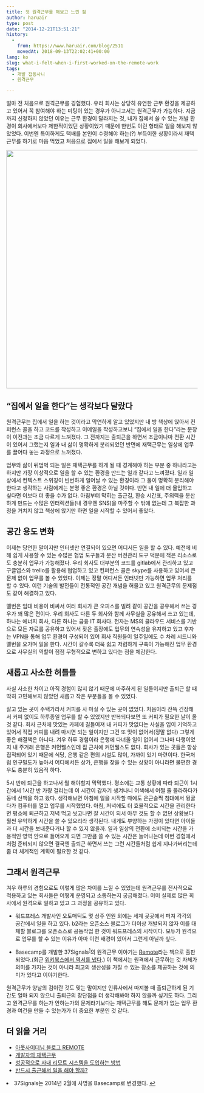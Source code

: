 ```yaml
---
title: 첫 원격근무를 해보고 느낀 점
author: haruair
type: post
date: "2014-12-21T13:51:21"
history:
  - 
    from: https://www.haruair.com/blog/2511
    movedAt: 2018-09-13T22:02:41+00:00
lang: ko
slug: what-i-felt-when-i-first-worked-on-the-remote-work
tags:
  - 개발 잡동사니
  - 원격근무

---
```

얼마 전 처음으로 원격근무를 경험했다. 우리 회사는 상당히 유연한 근무 환경을 제공하고 있어서 꼭 참여해야 하는 미팅이 있는 경우가 아니고서는 원격근무가 가능하다. 지금까지 신청하지 않았던 이유는 근무 환경이 달라지는 것, 내가 집에서 쓸 수 있는 개발 환경이 회사에서보다 제한적이었던 상황이었기 때문에 한번도 이런 형태로 일을 해보지 않았었다. 이번엔 특이하게도 택배를 본인이 수령해야 하는(?) 부득이한 상황이라서 재택근무를 하기로 마음 먹었고 처음으로 집에서 일을 해보게 되었다.

<img src="https://pbs.twimg.com/media/B1yYYJvIUAEh_aj.jpg?resize=570%2C627&#038;ssl=1" width="570" height="627" class="aligncenter" data-recalc-dims="1" />

## &#8220;집에서 일을 한다&#8221;는 생각보다 달랐다

원격근무는 집에서 일을 하는 것이라고 막연하게 알고 있었지만 내 방 책상에 앉아서 컨퍼런스 콜을 하고 코드를 작성하고 이메일을 작성하고보니 &#8220;집에서 일을 한다&#8221;라는 문장이 이전과는 조금 다르게 느껴졌다. 그 전까지는 출퇴근을 하면서 조금이나마 전환 시간이 있어서 그랬는지 일과 내 삶이 명확하게 분리되었던 반면에 재택근무는 일상에 업무를 끌어다 놓는 과정으로 느껴졌다.

업무와 삶이 뒤범벅 되는 일은 재택근무를 하게 될 때 경계해야 하는 부분 중 하나라고는 하지만 가장 이상적으로 일을 할 수 있는 환경을 만드는 일과 같다고 느껴졌다. 일과 일상에서 컨텍스트 스위칭이 빈번하게 일어날 수 있는 환경이라 그 둘이 명확히 분리해야 한다고 생각하는 사람에게는 분명 좋은 환경은 아닐 것이다. 반면 내 일에 더 몰입하고 싶다면 이보다 더 좋을 수가 없다. 아침부터 막히는 출근길, 환승 시간표, 주의력을 분산하게 만드는 수많은 인터렉션들(내 경우엔 SNS)을 마주할 수 밖에 없는데 그 복잡한 과정을 거치지 않고 책상에 앉기만 하면 일을 시작할 수 있어서 좋았다.

## 공간 용도 변화

이제는 당연한 말이지만 인터넷만 연결되어 있으면 어디서든 일을 할 수 있다. 예전에 비해 쉽게 사용할 수 있는 수많은 협업 도구들과 분산 버전관리 도구 덕분에 적은 리소스로도 충분히 업무가 가능해졌다. 우리 회사도 대부분의 코드를 gitlab에서 관리하고 있고 구글앱스와 trello를 활용해 협업하고 있고 컨퍼런스 콜은 skype를 사용하고 있어서 큰 문제 없이 업무를 볼 수 있었다. 이제는 정말 어디서든 인터넷만 가능하면 업무 처리를 할 수 있다. 이런 기술의 발전들이 전통적인 공간 개념을 허물고 있고 원격근무의 문제점도 같이 해결하고 있다.

멜번은 임대 비용이 비싸서 여러 회사가 큰 오피스를 빌려 같이 공간을 공유해서 쓰는 경우가 꽤 많은 편이다. 우리 회사도 다른 두 회사와 함께 사무실을 공유해서 쓰고 있는데, 하나는 에너지 회사, 다른 하나는 금융 IT 회사다. 전자는 MS의 클라우드 서비스를 기반으로 모든 자료를 공유하고 있어서 잦은 출장에도 업무의 연속성을 유지하고 있고 후자는 VPN을 통해 업무 환경이 구성되어 있어 회사 직원들이 일주일에도 수 차례 시드니와 멜번을 오가며 일을 한다. 시간이 갈수록 더욱 쉽고 저렴하게 구축이 가능해진 업무 환경으로 사무실의 역할이 점점 무형적으로 변하고 있다는 점을 체감한다.

## 새롭고 사소한 허들들

사실 사소한 차이고 아직 경험이 많지 않기 때문에 마주하게 된 일들이지만 출퇴근 할 때 딱히 고민해보지 않았던 새롭고 작은 부분들을 볼 수 있었다.

살고 있는 곳이 주택가라서 커피를 사 마실 수 있는 곳이 없었다. 처음이라 잔뜩 긴장해서 커피 없이도 하루종일 업무를 할 수 있었지만 반복되다보면 또 커피가 필요한 날이 올 것 같다. 회사 근처에 맛있는 카페에 길들여져 내 커피가 맛없다는 사실을 입이 기억하고 있어서 직접 커피를 내려 마시면 되는 일이지만 그건 또 맛이 없어서(정말 없다) 그렇게 좋은 해결책은 아니다. 겨우 하루 경험이라 은행에 다녀올 일이 없어서 그나마 다행이었지 내 주거래 은행은 커먼웰스인데 집 근처에 커먼웰스도 없다. 회사가 있는 곳들은 항상 집적되어 있기 때문에 식당, 은행 같은 편의 시설도 많이, 가까이 있기 마련이다. 한국처럼 인구밀도가 높아서 어디에서든 상가, 은행을 찾을 수 있는 상황이 아니라면 불편한 경우도 충분히 있음직 하다.

5시 반에 퇴근을 하고나서 뭘 해야할지 막막했다. 평소에는 교통 상황에 따라 퇴근이 1시간에서 1시간 반 가량 걸리는데 이 시간이 갑자기 생겨나니 어색해서 어쩔 줄 몰라하다가 동네 산책을 하고 왔다. 생각해보면 아침에 일을 시작할 때에도 은근슬쩍 침대에서 뒹굴다가 컴퓨터를 열고 업무를 시작했었다. 아침, 저녁에도 더 효율적으로 시간을 관리한다면 평소에 퇴근하고 저녁 먹고 씻고나면 잘 시간이 되서 아무 것도 할 수 없던 상황보다 훨씬 유익하게 시간을 쓸 수 있으리라 생각된다. 내게도 부양하는 가정이 있다면 아이들과 더 시간을 보내준다거나 할 수 있지 않을까. 일과 일상의 전환에 소비되는 시간을 가용적인 영역 안으로 들어오게 되면 그만큼 쓸 수 있는 시간은 늘어나는데 이번 경험에서처럼 준비되지 않으면 결국엔 출퇴근 하면서 쓰는 그런 시간들처럼 쉽게 지나가버리는데 좀 더 체계적인 계획이 필요한 것 같다.

## 그래서 원격근무

겨우 하루의 경험으로도 이렇게 많은 차이를 느낄 수 있었는데 원격근무를 전사적으로 적용하고 있는 회사들은 어떻게 운영되고 소통하는지 궁금해졌다. 이미 실제로 많은 회사에서 원격으로 일하고 있고 그 과정을 공유하고 있다.

  * 워드프레스 개발사인 오토매틱도 몇 상주 인원 외에는 세계 곳곳에서 퍼져 각각의 공간에서 일을 하고 있다. b2라는 오픈소스 블로그가 더이상 개발되지 않자 이를 대체할 블로그를 오픈소스로 공동작업 한 것이 워드프레스의 시작이다. 모두가 원격으로 업무를 할 수 있는 이유가 아마 이런 배경이 있어서 그런게 아닐까 싶다.</p> 
  * Basecamp를 개발한 37Signals<sup id="fnref-2511-1"><a href="#fn-2511-1" rel="footnote">1</a></sup>의 원격근무 이야기는 [Remote][1]라는 책으로 출판되었다.(최근 [위키북스에서 역서를 냈다][2].) 이 책에서는 원격에서 근무하는 것 자체가 의미를 가지는 것이 아니라 최고의 생산성을 가질 수 있는 장소를 제공하는 것에 의미가 있다고 이야기한다.

원격근무가 양날의 검이란 것도 맞는 말이지만 인류사에서 따져볼 때 출퇴근하게 된 기간도 얼마 되지 않으니 출퇴근의 장단점을 더 생각해봐야 하지 않을까 싶기도 하다. 그리고 원격근무를 하는가 안하는가의 문제라기보다는 재택근무를 해도 문제가 없는 업무 환경과 여건을 만들 수 있는가가 더 중요한 부분인 것 같다.

## 더 읽을 거리

  * [아웃사이더님 블로그 REMOTE][3]
  * [개발자의 재택근무][4]
  * [성공적으로 사내 리모트 시스템을 도입하는 방법][5]
  * [반드시 출근해서 일을 해야 할까?][6]

<li id="fn-2511-1">
  37Signals는 2014년 2월에 사명을 Basecamp로 변경했다.&#160;<a href="#fnref-2511-1" rev="footnote">&#8617;</a> </fn></footnotes>

 [1]: http://37signals.com/remote/
 [2]: http://wikibook.co.kr/remote
 [3]: http://blog.outsider.ne.kr/1009
 [4]: http://jenix.wordpress.com/2012/07/01/%EA%B0%9C%EB%B0%9C%EC%9E%90%EC%9D%98-%EC%9E%AC%ED%83%9D-%EA%B7%BC%EB%AC%B4/
 [5]: http://spoqa.github.io/2014/08/03/remote.html
 [6]: https://allaboutetp.wordpress.com/2012/05/02/workingremote/